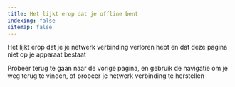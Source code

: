 ```yaml
---
title: Het lijkt erop dat je offline bent
indexing: false
sitemap: false
---
```


Het lijkt erop dat je je netwerk verbinding verloren hebt en dat deze pagina niet op je apparaat bestaat

Probeer terug te gaan naar de vorige pagina, en gebruik de navigatie om je weg terug te vinden, of probeer je netwerk verbinding te herstellen
